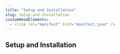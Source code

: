```yaml
---
title: "Setup and Installation"
slug: Setup-and-Installation
customHeadElements:
  - <link rel="manifest" href="manifest.json" />
---
```


## Setup and Installation